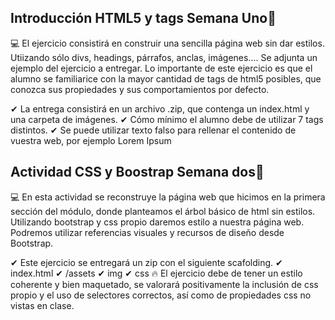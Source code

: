 ## Introducción HTML5 y tags Semana Uno🔗
💻
El ejercicio consistirá en construir una sencilla página web sin dar estilos. Utiizando sólo divs, headings, párrafos, anclas, imágenes.... Se adjunta un ejemplo del ejercicio a entregar.
Lo importante de este ejercicio es que el alumno se familiarice con la mayor cantidad de tags de html5 posibles, que conozca sus propiedades y sus comportamientos por defecto.

 ✔ La entrega consistirá en un archivo .zip, que contenga un index.html y una carpeta de imágenes. 
  ✔ Cómo mínimo el alumno debe de utilizar 7 tags distintos.
  ✔ Se puede utilizar texto falso para rellenar el contenido de vuestra web, por ejemplo Lorem Ipsum

## Actividad CSS y Boostrap Semana dos🔗
💻
En esta actividad se reconstruye la página web que hicimos en la primera sección del módulo, donde planteamos el árbol básico de html sin estilos. Utilizando bootstrap y css propio daremos estilo a nuestra página web. Podremos utilizar referencias visuales y recursos de diseño desde Bootstrap.

✔ Este ejercicio se entregará un zip con el siguiente scafolding.
 ✔ index.html
  ✔ /assets
        ✔  img
        ✔  css
🔥 El ejercicio debe de tener un estilo coherente y bien maquetado, se valorará positivamente la inclusión de css propio y el uso de selectores correctos, así como de propiedades css no vistas en clase.
